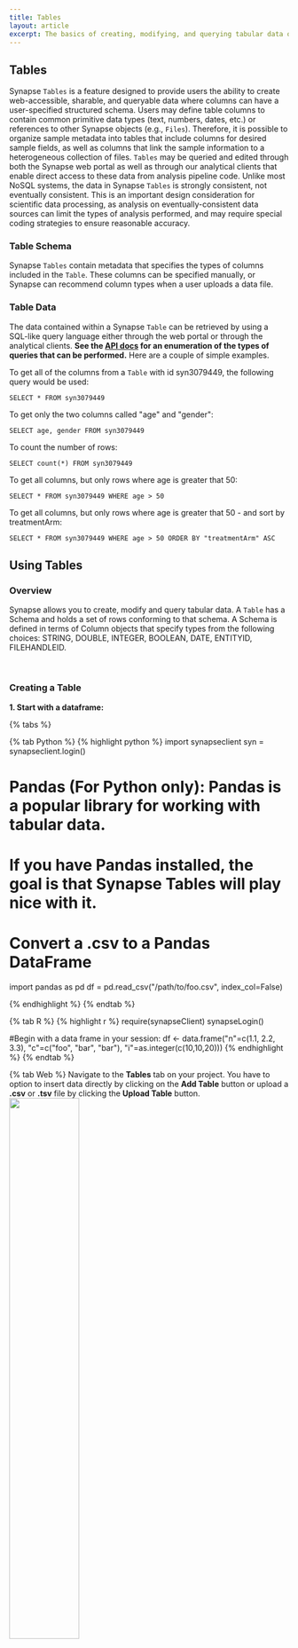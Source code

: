 ```yaml
---
title: Tables
layout: article
excerpt: The basics of creating, modifying, and querying tabular data on Synapse.
---
```


<style>
#image {
    width: 50%;
}
</style>


## Tables
Synapse `Tables` is a feature designed to provide users the ability to create web-accessible, sharable, and queryable 
data where columns can have a user-specified structured schema. Users may define table columns to contain common primitive 
data types (text, numbers, dates, etc.) or references to other Synapse objects (e.g., `Files`). Therefore, it is possible to 
organize sample metadata into tables that include columns for desired sample fields, as well as columns that link the sample 
information to a heterogeneous collection of files.
`Tables` may be queried and edited through both the Synapse web portal as well as through our analytical clients 
that enable direct access to these data from analysis pipeline code. Unlike most NoSQL systems, the data in Synapse `Tables` 
is strongly consistent, not eventually consistent. This is an important design consideration for scientific data processing, 
as analysis on eventually-consistent data sources can limit the types of analysis performed, and may require special coding 
strategies to ensure reasonable accuracy.


### Table Schema
Synapse `Tables` contain metadata that specifies the types of columns included in the `Table`. These columns can be specified manually, 
or Synapse can recommend column types when a user uploads a data file.

### Table Data
The data contained within a Synapse `Table` can be retrieved by using a SQL-like query language either through the web portal or through 
the analytical clients. **See the [API docs](http://docs.synapse.org/rest) for an enumeration of the types of queries that can be performed.** Here are a couple of simple 
examples.

To get all of the columns from a `Table` with id syn3079449, the following query would be used:

````
SELECT * FROM syn3079449
````

To get only the two columns called "age" and "gender":

````
SELECT age, gender FROM syn3079449
````   

To count the number of rows:

````
SELECT count(*) FROM syn3079449
````

To get all columns, but only rows where age is greater that 50:

````
SELECT * FROM syn3079449 WHERE age > 50
````
    
To get all columns, but only rows where age is greater that 50 - and sort by treatmentArm:

````
SELECT * FROM syn3079449 WHERE age > 50 ORDER BY "treatmentArm" ASC
````


## Using Tables

### Overview  
Synapse allows you to create, modify and query tabular data.
A `Table` has a Schema and holds a set of rows conforming to that schema.
A Schema is defined in terms of Column objects that specify types from the following choices: 
STRING, DOUBLE, INTEGER, BOOLEAN, DATE, ENTITYID, FILEHANDLEID.

<br>

### Creating a Table

**1. Start with a dataframe:**

{% tabs %}

{% tab Python %}
{% highlight python %}
import synapseclient
syn = synapseclient.login()

# Pandas (For Python only): Pandas is a popular library for working with tabular data. 
# If you have Pandas installed, the goal is that Synapse Tables will play nice with it.
# Convert a .csv to a Pandas DataFrame
import pandas as pd
df = pd.read_csv("/path/to/foo.csv", index_col=False)

{% endhighlight %}
{% endtab %}

{% tab R %}
{% highlight r %}
require(synapseClient)
synapseLogin()

#Begin with a data frame in your session:
df <- data.frame("n"=c(1.1, 2.2, 3.3),
                 "c"=c("foo", "bar", "bar"),
                 "i"=as.integer(c(10,10,20)))
{% endhighlight %}
{% endtab %}

{% tab Web %}
Navigate to the **Tables** tab on your project. You have to option to insert data directly by clicking on the **Add Table** button or upload a **.csv** or **.tsv** file by clicking the **Upload Table** button. 
<br>
<img id="image" src="/assets/images/addOrUploadTable.png">

{% endtab %}

{% endtabs %}

<br>

**2. Create table schema:** Each client has a utility function to create Columns from a data frame. 
Python uses `synapseclient.as_table_columns` and R uses `as.tableColumns`.

{% tabs %}

{% tab Python %}
{% highlight python %}

cols = synapseclient.as_table_columns(df)

schema = synpaseclient.Schema(name='My Schema', columns=cols, parent=project)

{% endhighlight %}
{% endtab %}

{% tab R %}
{% highlight r %}
tcresult <- as.tableColumns(df)
cols <- tcresult$tableColumns

schema <- TableSchema(name="mySchema", columns=cols, parent=project)
{% endhighlight %}
{% endtab %}

{% tab Web %}
If you upload a file, the Web interface will automatically detect the table schema. After a few prompts, you will arrive at the option to name your table. You can adjust the schema(e.g. Column Name, Column Type, etc) here by clicking on the **Schema Options** button underneath the name. 
<br>
<img id="image" src="/assets/images/tableSchema.png">
{% endtab %}

{% endtabs %}

<br>

The Table() function takes two arguments, a schema object and data in some form, which can be:

- a path to a CSV file
- a [Pandas](http://pandas.pydata.org/){:target="_blank"} [DataFrame](http://pandas.pydata.org/pandas-docs/stable/api.html#dataframe){:target="_blank"} (This is a Python-only feature)
- a `RowSet` object
- a list of lists where each of the inner lists is a row

<br>

**3. Store table in Synapse:**

{% tabs %}

{% tab Python %}
{% highlight python %}
table = synapseclient.Table(schema, df)
table = syn.store(table)
{% endhighlight %}
{% endtab %}

{% tab R %}
{% highlight r %}
table <- Table(schema, df)
table <- synStore(table)
{% endhighlight %}
{% endtab %}

{% tab Web %}
Upload the table into Synapse by clicking the **Create** button.

<img id="image" src="/assets/images/createTable.png">
{% endtab %}

{% endtabs %}

<br>

**4. Query the table:**
Python returns an iterator and R returns a data frame. To return a data frame in Python using Pandas `results.asDataFrame()`.

{% tabs %}

{% tab Python %}
{% highlight python %}
results = syn.tableQuery("select * from %s where c='bar'" % table.schema.id)
{% endhighlight %}
{% endtab %}

{% tab R %}
{% highlight r %}
queryResult <- synTableQuery(sprintf("select * from %s where c='bar'", table@schema$id))
{% endhighlight %}
{% endtab %}

{% tab Web %}
Tables can be queried by using the Query bar above each table. 
<br>
<img id="image" src="/assets/images/table_query.png">
{% endtab %}

{% endtabs %}

<br>

### Making changes to tables

Once the schema is settled, changes can be made by adding, appending, and deleting.

In Python, updating requires an *etag*, which identifies the most recent change set plus row IDs and version numbers for 
each row to be modified. We get those by querying before updating. Minimizing changesets to contain only rows that actually 
change will make processing faster.

The etag is used by the server to prevent concurrent users from making conflicting changes, a technique called optimistic concurrency. 
In case of a conflict, your update may be rejected. You then have to do another query and try your update again.
           
**Updating existing values**

{% tabs %}

{% tab Python %}
{% highlight python %}
results = syn.tableQuery("select * from %s where n='2.2'" %table.schema.id)
df = results.asDataFrame()
df['n'] = [pi]
{% endhighlight %}
{% endtab %}

{% tab R %}
{% highlight r %}
#Update values in the second row, column "n" with the value "pi"
queryResult@values[2, "n"] <- pi
table <- synStore(queryResult, retrieveData=TRUE)
table@values
{% endhighlight %}
{% endtab %}

{% tab Web %}
Click on the **edit** icon to the right of the **Query** button to update table values.
<br>
<img id="image" src="/assets/images/table_update_values.png">
{% endtab %}

{% endtabs %}

<br>

#### Changing Columns

**Adding new columns**

{% tabs %}

{% tab Python %}
{% highlight python %}
#Define a new column
new_column = syn.store(synapseclient.Column(name='new', columnType='STRING'))
#Add the new column to existing schema
synpaseclient.Schema.addColumn(new_column)
schema = syn.store(schema)
{% endhighlight %}
{% endtab %}

{% tab R %}
{% highlight r %}
#Define a new column
newColumn <- TableColumn(name="new", columnType="STRING")
#Add the new column to existing schema
schema <- synAddColumn(schema, newColumn)
schema <- synStore(schema)
{% endhighlight %}
{% endtab %}

{% tab Web %}
To add columns, click on the **Schema** button. From there, select the **Edit Schema** button and then add columns using the **Add Column** button located at the bottom of the pop-up.
<br>
<img id="image" src="/assets/images/table_updating_columns.png">
{% endtab %}

{% endtabs %}

<br>

**Deleting columns**

{% tabs %}


{% tab Python %}
{% highlight python %}
cols = syn.getTableColumns(schema)
for col in cols:
    if col.name == "new":
        synapseclient.Schema.removeColumn(col)
schema = syn.store(schema)
{% endhighlight %}
{% endtab %}

{% tab R %}
{% highlight r %}

schema <- synRemoveColumn(schema, aColumn)

schema <- synStore(schema)
{% endhighlight %}
{% endtab %}

{% tab Web %}
To delete columns, click on the **Schema** button. From there, click the **Edit Schema** button and then select the columns you would like to delete and delete them by clicking the **trash can** icon at the top.
<br>
<img id="image" src="/assets/images/table_deleting_columns.png">
{% endtab %}

{% endtabs %}

<br>

**Modifying existing columns**

{% tabs %}

{% tab Python %}
{% highlight python %}
# Renaming or otherwise modifying a column involves removing the column and adding a new column
cols = syn.getTableColumns(schema)
for col in cols:
    if col.name == "new":
        synapseclient.Schema.removeColumn(col)
new_column2 = syn.store(synapseclient.Column(name='new2', columnType='STRING'))
synapseclient.Schema.addColumn(new_column2)
schema = syn.store(schema)
{% endhighlight %}
{% endtab %}

{% tab R %}
{% highlight r %}
# Renaming or otherwise modifying a column involves removing the column and adding a new column
newColumn <- TableColumn(name="new", columnType="STRING")
schema <- synAddColumn(schema, newColumn)
schema <- synStore(schema)
table <- synTableQuery(sprintf("select * from %s", propertyValue(schema, "id")), 
                       loadResult=TRUE)
#Replace NAS in the new column with other values
table@values["new"] <- c("one", "two", "three")
table <- synStore(table, retrieveData=TRUE)
table@values
{% endhighlight %}
{% endtab %}

{% tab Web %}
To modify information in a column, first begin by **adding** a new column, then **copy** the data from the column you would like to change into the newly created column, make the changes in the new column, and **delete** the old one.
 In this example, we are chaning the **Column Type** of **Header_1** into **Boolean** and setting the **Default Value** to **true**.
 <img id="image" src="/assets/images/table_modifying_columns.png">
{% endtab %}

{% endtabs %}

<br> 


#### Changing Rows

**Adding new rows**

{% tabs %}

{% tab Python %}
{% highlight python %}
new_rows = [["4.4", "moar", 100],
            ["5.5", "stuff", 90],
            ["6.6", "here", 80]]
table = syn.store(synapseclient.Table(schema, new_rows))
{% endhighlight %}
{% endtab %}

{% tab R %}
{% highlight r %}
newRows <- data.frame("n"=c(4.4, 5.5, 6.6), 
                       "c"=c("moar", "stuff", "here"), 
                       "i"=as.integer(c(100,90,80)))
tableToAppend <- Table(schema, newRows)
table <- synStore(tableToAppend, retrieveData=TRUE)
table@values
{% endhighlight %}
{% endtab %}

{% tab Web %}
Click on the **Edit icon** to the right of the query button to get to the **Edit Rows** pop-up. From there, you can add rows by click the **+** at the top. 
<br>
<img id="image" src="/assets/images/table_add_rows.png">
{% endtab %}

{% endtabs %}

<br>

**Deleting rows**

{% tabs %}

{% tab Python %}
{% highlight python %}
# Query for the rows you want to delete and call syn.delete on the results:
rowsToDelete = syn.tableQuery("select * from %s where c='foo'" %table.schema.id)
a = syn.delete(rowsToDelete.synapseclient.asRowSet())
{% endhighlight %}
{% endtab %}

{% tab R %}
{% highlight r %}
# Query for the rows you want to delete and call synDeleteRows on the results:
rowsToDelete <- synTableQuery(sprintf("select * from %s where c='foo'", table@schema$id)))
synDeleteRows(rowsToDelete)
{% endhighlight %}
{% endtab %}

{% tab Web %}
Click on the **Edit icon** to the right of the query button to get to the **Edit Rows** pop-up. From there, you can delete rows by checking the boxes of the rows you would like to delete and then clicking the **Trash Can** icon.
<br>
<img id="image" src="/assets/images/table_delete_rows.png">
{% endtab %}

{% endtabs %}

<br>

**Modifying existing rows**

{% tabs %}

{% tab Python %}
{% highlight python %}
results = syn.tableQuery("select * from %s where c='bar'" %table.schema.id)
df = results.asDataFrame()
df['i'] = [50, 60]
{% endhighlight %}
{% endtab %}

{% tab R %}
{% highlight r %}
results <- synTableQuery(sprintf("select * from %s, table@schema$id))
results@values[c(2,3), "c"] <- pi
{% endhighlight %}
{% endtab %}

{% tab Web %}
To modify row entries, click on the **Edit icon** to the right of the **Query** button. In the resulting pop-up, you can adjust each entry as you please. In this example, the first and last entry of row two have been updated.
<br>
<img id="image" src="/assets/images/table_modify_rows.png">
{% endtab %}

{% endtabs %}

<br>

#### Deleting the whole table

**Delete the entire table**

{% tabs %}

{% tab Python %}
{% highlight python %}
#Deleting the schema deletes the whole table and all rows
syn.delete(schema)
{% endhighlight %}
{% endtab %}

{% tab R %}
{% highlight r %}
#Deleting the schema deletes the whole table and all rows
synDelete(table@schema$id)
{% endhighlight %}
{% endtab %}

{% tab Web %}
To delete the entire Table, click on **Tools** and then select **Delete Table** from the resulting dropdown.
<br>
<img id="image" src="/assets/images/delete_table.png">
{% endtab %}

{% endtabs %}

<br>

## More on tables
There are additional docs available for `Tables` in both Python and R that cover more advanced topics such as table attached files and uploading .csv data via the Python client without using Pandas.

For **Python** check out our [Python Docs](http://docs.synapse.org/python/Table.html#module-synapseclient.table).

For **R**, open up your R session and check out our vignettes by typing `vignette("tables", package="synapseClient")` into your console.
